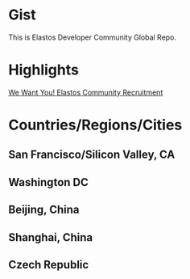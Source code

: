 # Gist
This is Elastos Developer Community Global Repo.
# Highlights
[We Want You! Elastos Community Recruitment](https://medium.com/elastos/we-want-you-elastos-community-recruitment-da0e97694f63)
# Countries/Regions/Cities

## San Francisco/Silicon Valley, CA

## Washington DC

## Beijing, China

## Shanghai, China

## Czech Republic 
